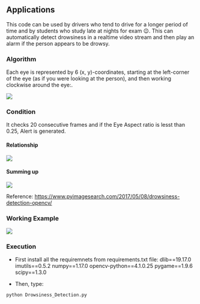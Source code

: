 ## Applications
This code can be used by drivers who tend to drive for a longer period of time and by students who study late at nights for exam 😉. This can automatically detect drowsiness in a realtime video stream and then play an alarm if the person appears to be drowsy.

### Algorithm

Each eye is represented by 6 (x, y)-coordinates, starting at the left-corner of the eye (as if you were looking at the person), and then working clockwise around the eye:.

<img src="https://github.com/ashutoshkumar19/Drowsiness_Detection/blob/master/eye1.jpg">

### Condition

It checks 20 consecutive frames and if the Eye Aspect ratio is lesst than 0.25, Alert is generated.

#### Relationship

<img src="https://github.com/ashutoshkumar19/Drowsiness_Detection/blob/master/eye2.png">

#### Summing up

<img src="https://github.com/ashutoshkumar19/Drowsiness_Detection/blob/master/eye3.jpg">

Reference: https://www.pyimagesearch.com/2017/05/08/drowsiness-detection-opencv/


### Working Example

<img src="https://github.com/ashutoshkumar19/Drowsiness_Detection/blob/master/drowsiness_detection.gif">


### Execution
* First install all the requiremnets from requirements.txt file:
  dlib==19.17.0
  imutils==0.5.2
  numpy==1.17.0
  opencv-python==4.1.0.25
  pygame==1.9.6
  scipy==1.3.0

* Then, type:

```
python Drowsiness_Detection.py
```

